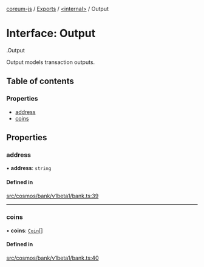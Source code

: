 [coreum-js](../README.md) / [Exports](../modules.md) / [<internal\>](../modules/internal_.md) / Output

# Interface: Output

[<internal>](../modules/internal_.md).Output

Output models transaction outputs.

## Table of contents

### Properties

- [address](internal_.Output.md#address)
- [coins](internal_.Output.md#coins)

## Properties

### address

• **address**: `string`

#### Defined in

[src/cosmos/bank/v1beta1/bank.ts:39](https://github.com/CooperFoundation/coreum-js/blob/f8fbe50/src/cosmos/bank/v1beta1/bank.ts#L39)

___

### coins

• **coins**: [`Coin`](../modules/internal_.md#coin)[]

#### Defined in

[src/cosmos/bank/v1beta1/bank.ts:40](https://github.com/CooperFoundation/coreum-js/blob/f8fbe50/src/cosmos/bank/v1beta1/bank.ts#L40)
